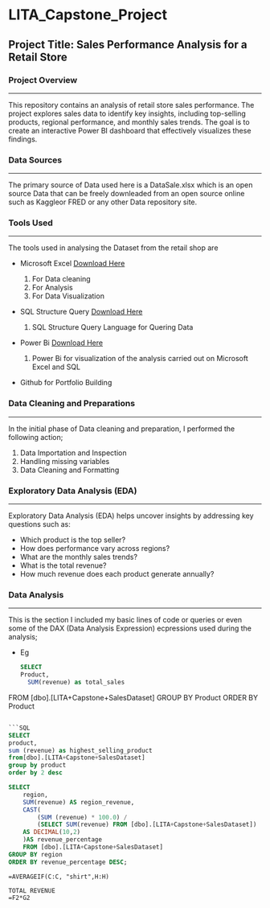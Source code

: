 # LITA_Capstone_Project

## Project Title: Sales Performance Analysis for a Retail Store 

### Project Overview
---
This repository contains an analysis of retail store sales performance. The project explores sales data to identify key insights, including top-selling products, regional performance, and monthly sales trends. The goal is to create an interactive Power BI dashboard that effectively visualizes these findings.

### Data Sources
---
 The primary source of Data used here is a DataSale.xlsx which is an open source Data that can be freely downleaded from an open source online such as Kaggleor FRED or any other Data repository site.

### Tools Used
---
The tools used in analysing the Dataset from the retail shop are
-  Microsoft Excel [Download Here](https://www.microsoft.com)
   1.  For Data cleaning
   2.  For Analysis
   3.  For Data Visualization

-  SQL Structure Query [Download Here](https://www.microsoft.com/en-us/evalcenter/download-sql-server-2019)
   1. SQL Structure Query Language for Quering Data
  
-  Power Bi [Download Here](https://www.microsoft.com/en-US/download/details.aspx?id=58494)
   1. Power Bi for visualization of the analysis carried out on Microsoft Excel and SQL
  
-   Github for Portfolio Building

  ### Data Cleaning and Preparations
---
 In the initial phase of Data cleaning and preparation, I performed the following action;
1. Data Importation and Inspection
2. Handling missing variables
3.   Data Cleaning and Formatting
    
 ### Exploratory Data Analysis (EDA)
 ---
 Exploratory Data Analysis (EDA) helps uncover insights by addressing key questions such as:
 -   Which product is the top seller?
 -   How does performance vary across regions?
 -   What are the monthly sales trends?
 -   What is the total revenue?
 -   How much revenue does each product generate annually?

### Data Analysis
---
This is the section I included my basic lines of code or queries or even some of the DAX (Data Analysis Expression) ecpressions used during the analysis; 
- Eg

  ```SQL
  SELECT
  Product,
    SUM(revenue) as total_sales 
FROM [dbo].[LITA+Capstone+SalesDataset]
GROUP BY Product
ORDER BY Product
  ```SQL
  
 ```SQL
SELECT
product,
sum (revenue) as highest_selling_product
from[dbo].[LITA+Capstone+SalesDataset]
group by product
order by 2 desc
 ```

```SQL
SELECT 
    region,
    SUM(revenue) AS region_revenue,
    CAST(
        (SUM (revenue) * 100.0) / 
        (SELECT SUM(revenue) FROM [dbo].[LITA+Capstone+SalesDataset])
    AS DECIMAL(10,2)
	)AS revenue_percentage
	FROM [dbo].[LITA+Capstone+SalesDataset]
GROUP BY region
ORDER BY revenue_percentage DESC;
```

```EXCEL
=AVERAGEIF(C:C, "shirt",H:H)
```
```EXCEL
TOTAL REVENUE
=F2*G2
```
